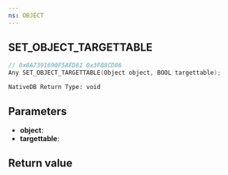 ```yaml
---
ns: OBJECT
---
```

## SET_OBJECT_TARGETTABLE

```c
// 0x8A7391690F5AFD81 0x3F88CD86
Any SET_OBJECT_TARGETTABLE(Object object, BOOL targettable);
```

```
NativeDB Return Type: void
```

## Parameters
* **object**: 
* **targettable**: 

## Return value
